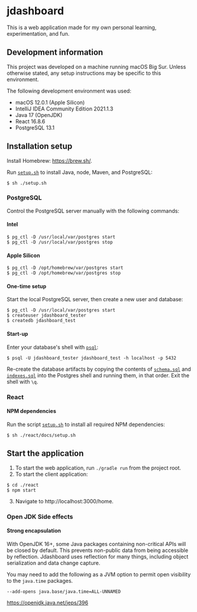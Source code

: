 # jdashboard
This is a web application made for my own personal learning, experimentation, and fun.

## Development information
This project was developed on a machine running macOS Big Sur.
Unless otherwise stated, any setup instructions may be specific to this environment.

The following development environment was used:
* macOS 12.0.1 (Apple Silicon) 
* IntelliJ IDEA Community Edition 2021.1.3
* Java 17 (OpenJDK)
* React 16.8.6
* PostgreSQL 13.1

## Installation setup
Install Homebrew: https://brew.sh/.

Run [`setup.sh`](./setup.sh) to install Java, node, Maven, and PostgreSQL:
```shell
$ sh ./setup.sh
```

### PostgreSQL
Control the PostgreSQL server manually with the following commands:
#### Intel
```shell
$ pg_ctl -D /usr/local/var/postgres start
$ pg_ctl -D /usr/local/var/postgres stop
```

#### Apple Silicon
```shell
$ pg_ctl -D /opt/homebrew/var/postgres start
$ pg_ctl -D /opt/homebrew/var/postgres stop
```

#### One-time setup
Start the local PostgreSQL server, then create a new user and database:
```shell
$ pg_ctl -D /usr/local/var/postgres start
$ createuser jdashboard_tester
$ createdb jdashboard_test
```

#### Start-up
Enter your database's shell with [`psql`](https://www.postgresql.org/docs/12/app-psql.html):
```shell
$ psql -U jdashboard_tester jdashboard_test -h localhost -p 5432
```
Re-create the database artifacts by copying the contents of [`schema.sql`](./src/main/resources/sql/schema.sql) and 
[`indexes.sql`](./src/main/resources/sql/indexes.sql) into the Postgres shell and running them, in that order. 
Exit the shell with `\q`.

### React
#### NPM dependencies
Run the script [`setup.sh`](./react/docs/setup.sh) to install all required NPM dependencies:
```shell
$ sh ./react/docs/setup.sh
```

## Start the application
1. To start the web application, run `./gradle run` from the project root.
2. To start the client application:
```shell
$ cd ./react
$ npm start
```
3. Navigate to http://localhost:3000/home.

### Open JDK Side effects
#### Strong encapsulation
With OpenJDK 16+, some Java packages containing non-critical APIs will be closed by default. 
This prevents non-public data from being accessible by reflection. 
Jdashboard uses reflection for many things, including object serialization and data change capture. 

You may need to add the following as a JVM option to permit open visibility to the `java.time` packages.
```
--add-opens java.base/java.time=ALL-UNNAMED
```

https://openjdk.java.net/jeps/396